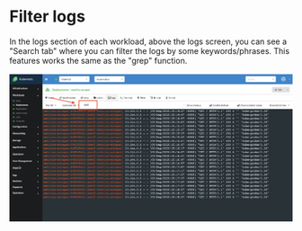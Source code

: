 # Filter logs

In the logs section of each workload, above the logs screen, you can see a "Search tab" where you can filter the logs by some keywords/phrases. This features works the same as the "grep" function.

![](../images/filterlogs.png)